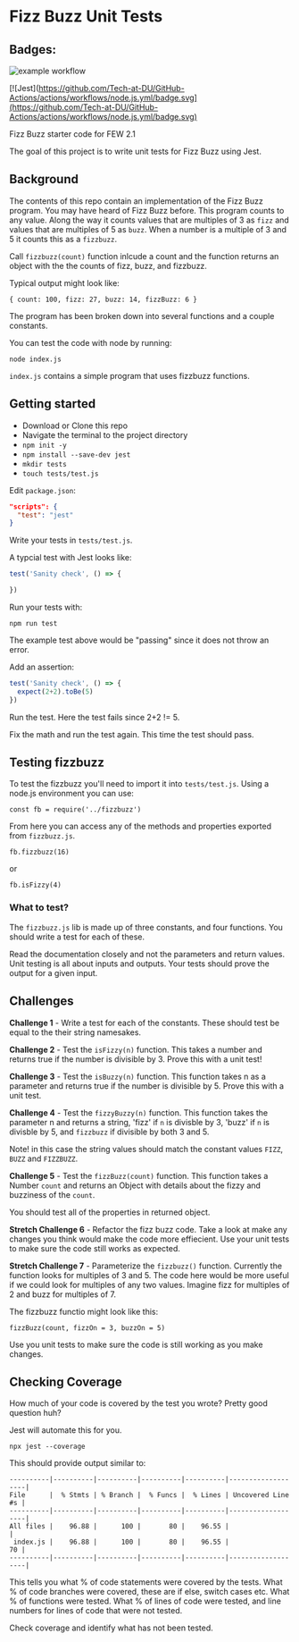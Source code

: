 # Fizz Buzz Unit Tests

## Badges:
![example workflow](https://github.com/Tech-at-DU/GitHub-Actions/actions/workflows/node.js.yml/badge.svg)


[![Jest](https://github.com/Tech-at-DU/GitHub-Actions/actions/workflows/node.js.yml/badge.svg](https://github.com/Tech-at-DU/GitHub-Actions/actions/workflows/node.js.yml/badge.svg)


Fizz Buzz starter code for FEW 2.1

The goal of this project is to write unit tests for Fizz Buzz using Jest.

## Background

The contents of this repo contain an implementation of the Fizz Buzz program. You may have heard of Fizz Buzz before. This program counts to any value. Along the way it counts values that are multiples of 3 as `fizz` and values that are multiples of 5 as `buzz`. When a number is a multiple of 3 and 5 it counts this as a `fizzbuzz`. 

Call `fizzbuzz(count)` function inlcude a count and the function returns an object with the the counts of fizz, buzz, and fizzbuzz. 

Typical output might look like:  

`{ count: 100, fizz: 27, buzz: 14, fizzBuzz: 6 }`

The program has been broken down into several functions and a couple constants. 

You can test the code with node by running: 

`node index.js`

`index.js` contains a simple program that uses fizzbuzz functions.

## Getting started 

- Download or Clone this repo
- Navigate the terminal to the project directory
- `npm init -y`
- `npm install --save-dev jest`
- `mkdir tests`
- `touch tests/test.js`

Edit `package.json`: 

```json
"scripts": {
  "test": "jest"
}
```

Write your tests in `tests/test.js`. 

A typcial test with Jest looks like: 

```JavaScript
test('Sanity check', () => {

})
```

Run your tests with: 

`npm run test`

The example test above would be "passing" since it does not throw an error. 

Add an assertion: 

```JavaScript
test('Sanity check', () => {
  expect(2+2).toBe(5)
})
```

Run the test. Here the test fails since 2+2 != 5. 

Fix the math and run the test again. This time the test should pass. 

## Testing fizzbuzz

To test the fizzbuzz you'll need to import it into `tests/test.js`. Using a node.js environment you can use: 

`const fb = require('../fizzbuzz')`

From here you can access any of the methods and properties exported from `fizzbuzz.js`. 

`fb.fizzbuzz(16)`

or 

`fb.isFizzy(4)`

### What to test?

The `fizzbuzz.js` lib is made up of three constants, and four functions. You should write a test for each of these. 

Read the documentation closely and not the parameters and return values. Unit testing is all about inputs and outputs. Your tests should prove the output for a given input. 

## Challenges 

**Challenge 1** - Write a test for each of the constants. These should test be equal to the their string namesakes. 

**Challenge 2** - Test the `isFizzy(n)` function. This takes a number and returns true if the number is divisible by 3. Prove this with a unit test!

**Challenge 3** - Test the `isBuzzy(n)` function. This function takes n as a parameter and returns true if the number is divisible by 5. Prove this with a unit test. 

**Challenge 4** - Test the `fizzyBuzzy(n)` function. This function takes the parameter n and returns a string, 'fizz' if `n` is divisble by 3, 'buzz' if `n` is divisble by 5, and `fizzbuzz` if divisible by both 3 and 5. 

Note! in this case the string values should match the constant values `FIZZ`, `BUZZ` and `FIZZBUZZ`.

**Challenge 5** - Test the `fizzBuzz(count)` function. This function takes a Number `count` and returns an Object with details about the fizzy and buzziness of the `count`. 

You should test all of the properties in returned object. 

**Stretch Challenge 6** - Refactor the fizz buzz code. Take a look at make any changes you think would make the code more effiecient. Use your unit tests to make sure the code still works as expected. 

**Stretch Challenge 7** - Parameterize the `fizzbuzz()` function. Currently the function looks for multiples of 3 and 5. The code here would be more useful if we could look for multiples of any two values. Imagine fizz for multiples of 2 and buzz for multiples of 7. 

The fizzbuzz functio might look like this: 

`fizzBuzz(count, fizzOn = 3, buzzOn = 5)`

Use you unit tests to make sure the code is still working as you make changes. 

## Checking Coverage

How much of your code is covered by the test you wrote? Pretty good question huh?

Jest will automate this for you. 

`npx jest --coverage`

<!-- > -->

This should provide output similar to: 

```
----------|----------|----------|----------|----------|-------------------|
File      |  % Stmts | % Branch |  % Funcs |  % Lines | Uncovered Line #s |
----------|----------|----------|----------|----------|-------------------|
All files |    96.88 |      100 |       80 |    96.55 |                   |
 index.js |    96.88 |      100 |       80 |    96.55 |                70 |
----------|----------|----------|----------|----------|-------------------|
```

This tells you what % of code statements were covered by the tests. What % of code branches were covered, these are if else, switch cases etc. What % of functions were tested. What % of lines of code were tested, and line numbers for lines of code that were not tested. 

Check coverage and identify what has not been tested.




